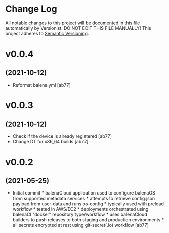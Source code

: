 # Change Log

All notable changes to this project will be documented in this file
automatically by Versionist. DO NOT EDIT THIS FILE MANUALLY!
This project adheres to [Semantic Versioning](http://semver.org/).

# v0.0.4
## (2021-10-12)

* Reformat balena.yml [ab77]

# v0.0.3
## (2021-10-12)

* Check if the device is already registered [ab77]
* Change DT for x86_64 builds [ab77]

# v0.0.2
## (2021-05-25)

* Initial commit * balenaCloud application used to configure balenaOS from supported metadata services * attempts to retrieve config.json payload from user-data and runs os-config * typically used with preload workflow * tested in AWS/EC2 * deployments orchestrated using balenaCI "docker" repository type/workflow * uses balenaCloud builders to push releases to both staging and production environments * all secrets encrypted at rest using git-secret(.io) workflow [ab77]
